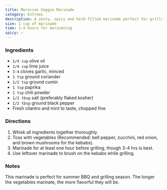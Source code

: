 ```yaml
---
title: Moroccan Veggie Marinade
category: Entrees
description: A zesty, spicy and herb-filled marinade perfect for grilled veggie kebabs. 
size: 1 cup of marinade
time: 1-4 hours for marinating
spicy: ✓
---
```


### Ingredients

* `1/4 cup` olive oil
* `1/4 cup` lime juice
* `3-4` cloves garlic, minced
* `1 tsp` ground coriander
* `1/2 tsp` ground cumin
* `1 tsp` paprika
* `1 tsp` chili powder
* `1/2 tbsp` salt (preferably flaked kosher)
* `1/2 tbsp` ground black pepper
* Fresh cilantro and mint to taste, chopped fine

### Directions

1. Whisk all ingredients together thoroughly.
2. Toss with vegetables (Recommended: bell pepper, zucchini, red onion, and brown mushrooms for the kebabs). 
3. Marinade for at least one hour before grilling, though 3-4 hrs is best. 
4. Use leftover marinade to brush on the kebabs while grilling.

### Notes

This marinade is perfect for summer BBQ and grilling season. The longer the vegetables marinate, the more flavorful they will be.